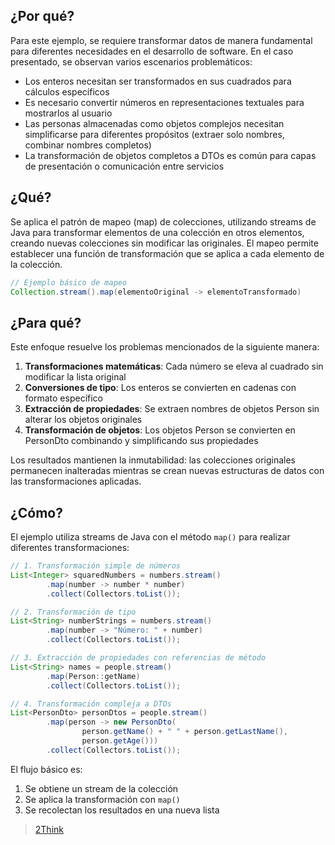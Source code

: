 ## ¿Por qué?

Para este ejemplo, se requiere transformar datos de manera fundamental para diferentes necesidades en el desarrollo de software. En el caso presentado, se observan varios escenarios problemáticos:

- Los enteros necesitan ser transformados en sus cuadrados para cálculos específicos
- Es necesario convertir números en representaciones textuales para mostrarlos al usuario
- Las personas almacenadas como objetos complejos necesitan simplificarse para diferentes propósitos (extraer solo nombres, combinar nombres completos)
- La transformación de objetos completos a DTOs es común para capas de presentación o comunicación entre servicios

## ¿Qué?

Se aplica el patrón de mapeo (map) de colecciones, utilizando streams de Java para transformar elementos de una colección en otros elementos, creando nuevas colecciones sin modificar las originales. El mapeo permite establecer una función de transformación que se aplica a cada elemento de la colección.

```java
// Ejemplo básico de mapeo
Collection.stream().map(elementoOriginal -> elementoTransformado)
```

## ¿Para qué?

Este enfoque resuelve los problemas mencionados de la siguiente manera:

1. **Transformaciones matemáticas**: Cada número se eleva al cuadrado sin modificar la lista original
2. **Conversiones de tipo**: Los enteros se convierten en cadenas con formato específico
3. **Extracción de propiedades**: Se extraen nombres de objetos Person sin alterar los objetos originales
4. **Transformación de objetos**: Los objetos Person se convierten en PersonDto combinando y simplificando sus propiedades

Los resultados mantienen la inmutabilidad: las colecciones originales permanecen inalteradas mientras se crean nuevas estructuras de datos con las transformaciones aplicadas.

## ¿Cómo?

El ejemplo utiliza streams de Java con el método `map()` para realizar diferentes transformaciones:

```java
// 1. Transformación simple de números
List<Integer> squaredNumbers = numbers.stream()
        .map(number -> number * number)
        .collect(Collectors.toList());

// 2. Transformación de tipo
List<String> numberStrings = numbers.stream()
        .map(number -> "Número: " + number)
        .collect(Collectors.toList());

// 3. Extracción de propiedades con referencias de método
List<String> names = people.stream()
        .map(Person::getName)
        .collect(Collectors.toList());

// 4. Transformación compleja a DTOs
List<PersonDto> personDtos = people.stream()
        .map(person -> new PersonDto(
                person.getName() + " " + person.getLastName(),
                person.getAge()))
        .collect(Collectors.toList());
```

El flujo básico es:

1. Se obtiene un stream de la colección
1. Se aplica la transformación con `map()`
1. Se recolectan los resultados en una nueva lista

> [2Think](2Think.md)